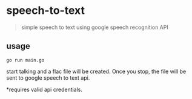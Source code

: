 # speech-to-text
> simple speech to text using google speech recognition API

## usage 
`go run main.go`

start talking and a flac file will be created.  Once you stop, the file will be sent to google speech to text api.

*requires valid api credentials.